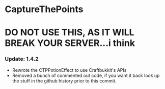 CaptureThePoints
==========

# DO NOT USE THIS, AS IT WILL BREAK YOUR SERVER...i think

### Update: 1.4.2 ###
* Rewrote the CTPPotionEffect to use Craftbukkit's APIs
* Removed a bunch of commented out code, if you want it back look up the stuff in the github history prior to this commit.